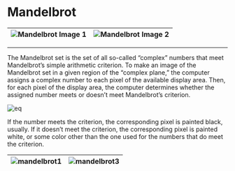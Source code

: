 # Mandelbrot

| ![Mandelbrot Image 1](https://github.com/hheghine/Mandelbrot/assets/119530584/83491e0e-9f86-4a9b-a1fc-6ab7cd4bca84) | ![Mandelbrot Image 2](https://github.com/hheghine/Mandelbrot/assets/119530584/58bba55a-3e67-4254-878e-008fe3202fe9) |
|---------------------------------------------------------------------------------------------------------------------|---------------------------------------------------------------------------------------------------------------------|


---
The Mandelbrot set is the set of all so-called “complex” numbers that meet Mandelbrot’s simple arithmetic criterion. To make an image of the Mandelbrot set in a given region of the “complex plane,” the computer assigns a complex number to each pixel of the available display area. Then, for each pixel of the display area, the computer determines whether the assigned number meets or doesn’t meet Mandelbrot’s criterion.

![eq](https://osmanhrnjica.com/wp-content/uploads/2023/01/image.png)

If the number meets the criterion, the corresponding pixel is painted black, usually. If it doesn’t meet the criterion, the corresponding pixel is painted white, or some color other than the one used for the numbers that do meet the criterion.

| ![mandelbrot1](https://github.com/hheghine/Mandelbrot/assets/119530584/d4cade5b-eca7-4b01-abd0-2df30d210805) | ![mandelbrot3](https://github.com/hheghine/Mandelbrot/assets/119530584/3039d5de-c4bb-4ca1-891e-62ec0320d759) |
|--------------------------------------------------------------------------------------------------------------|--------------------------------------------------------------------------------------------------------------|
